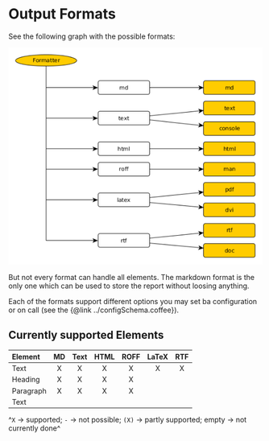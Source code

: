 Output Formats
=============================================================
See the following graph with the possible formats:

![Formats](./formats.png)

But not every format can handle all elements. The markdown format is the only one
which can be used to store the report without loosing anything.

Each of the formats support different options you may set ba configuration or on call
(see the {@link ../configSchema.coffee}).


Currently supported Elements
-------------------------------------------------------------

| Element   | MD  | Text | HTML | ROFF | LaTeX | RTF |
|:--------- |:---:|:----:|:----:|:----:|:-----:|:---:|
| Text      |  X  |  X   |  X   |  X   |  X    |  X  |
| Heading   |  X  |  X   |  X   |  X   |       |     |
| Paragraph |  X  |  X   |  X   |  X   |       |     |
| Text      |     |      |      |      |       |     |

^`X` -> supported; `-` -> not possible; `(X)` -> partly supported;
empty -> not currently done^
